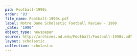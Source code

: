 ```yaml
---
pid: Football-1990s
order: '93'
file_name: Football-1990s.pdf
label: Notre Dame Scholastic Football Review - 1990
_date: '1990'
object_type: newspaper
source: http://archives.nd.edu/Football/Football-1990s.pdf
layout: scholastic
collection: scholastic
---
```

